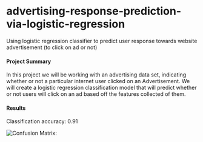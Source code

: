 # advertising-response-prediction-via-logistic-regression
Using logistic regression classifier to predict user response towards website advertisement (to click on ad or not)

#### Project Summary
In this project we will be working with an advertising data set, indicating whether or not a particular internet user clicked on an Advertisement. We will create a logistic regression classification model that will predict whether or not users will click on an ad based off the features collected of them.

#### Results
Classification accuracy: 0.91
 
![Confusion Matrix:](/loan-purpose-dist.png)
